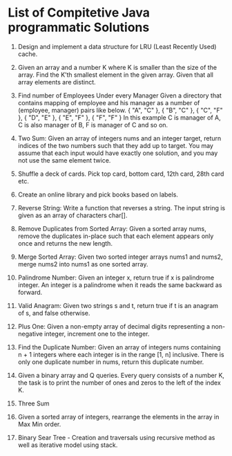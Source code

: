 # List of Compitetive Java programmatic Solutions

1. Design and implement a data structure for LRU (Least Recently Used) cache.

2. Given an array and a number K where K is smaller than the size of the array. Find the K’th smallest element in the given array. Given that all array elements are distinct.

3. Find number of Employees Under every Manager
Given a directory that contains mapping of employee and his manager as a number of (employee, manager) pairs like below.
{ "A", "C" },
{ "B", "C" },
{ "C", "F" },
{ "D", "E" },
{ "E", "F" },
{ "F", "F" }
In this example C is manager of A,
C is also manager of B, F is manager
of C and so on.

4. Two Sum: Given an array of integers nums and an integer target, return indices of the two numbers such that they add up to target. You may assume that each input would have exactly one solution, and you may not use the same element twice.

5. Shuffle a deck of cards. Pick top card, bottom card, 12th card, 28th card etc.

6. Create an online library and pick books based on labels.

7. Reverse String: Write a function that reverses a string. The input string is given as an array of characters char[].

8. Remove Duplicates from Sorted Array: Given a sorted array nums, remove the duplicates in-place such that each element appears only once and returns the new length.

9. Merge Sorted Array: Given two sorted integer arrays nums1 and nums2, merge nums2 into nums1 as one sorted array.

10. Palindrome Number: Given an integer x, return true if x is palindrome integer. An integer is a palindrome when it reads the same backward as forward.

11. Valid Anagram: Given two strings s and t, return true if t is an anagram of s, and false otherwise.

12. Plus One: Given a non-empty array of decimal digits representing a non-negative integer, increment one to the integer.

13. Find the Duplicate Number: Given an array of integers nums containing n + 1 integers where each integer is in the range [1, n] inclusive. There is only one duplicate number in nums, return this duplicate number.

14. Given a binary array and Q queries. Every query consists of a number K, the task is to print the number of ones and zeros to the left of the index K.

15. Three Sum

16. Given a sorted array of integers, rearrange the elements in the array in Max Min order.

17. Binary Sear Tree - Creation and traversals using recursive method as well as iterative model using stack.
